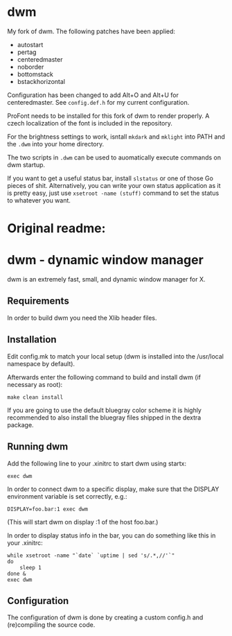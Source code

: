# dwm
My fork of dwm. The following patches have been applied:
* autostart
* pertag
* centeredmaster
* noborder
* bottomstack
* bstackhorizontal

Configuration has been changed to add Alt+O and Alt+U for centeredmaster.
See `config.def.h` for my current configuration.

ProFont needs to be installed for this fork of dwm to render properly.
A czech localization of the font is included in the repository.

For the brightness settings to work, isntall `mkdark` and `mklight` into
PATH and the `.dwm` into your home directory.

The two scripts in `.dwm` can be used to auomatically execute commands on
dwm startup.

If you want to get a useful status bar, install `slstatus` or one of those
Go pieces of shit. Alternatively, you can write your own status application
as it is pretty easy, just use `xsetroot -name (stuff)` command to set the
status to whatever you want.

# Original readme:

dwm - dynamic window manager
============================
dwm is an extremely fast, small, and dynamic window manager for X.


Requirements
------------
In order to build dwm you need the Xlib header files.


Installation
------------
Edit config.mk to match your local setup (dwm is installed into
the /usr/local namespace by default).

Afterwards enter the following command to build and install dwm (if
necessary as root):

    make clean install

If you are going to use the default bluegray color scheme it is highly
recommended to also install the bluegray files shipped in the dextra package.


Running dwm
-----------
Add the following line to your .xinitrc to start dwm using startx:

    exec dwm

In order to connect dwm to a specific display, make sure that
the DISPLAY environment variable is set correctly, e.g.:

    DISPLAY=foo.bar:1 exec dwm

(This will start dwm on display :1 of the host foo.bar.)

In order to display status info in the bar, you can do something
like this in your .xinitrc:

    while xsetroot -name "`date` `uptime | sed 's/.*,//'`"
    do
    	sleep 1
    done &
    exec dwm


Configuration
-------------
The configuration of dwm is done by creating a custom config.h
and (re)compiling the source code.
